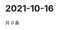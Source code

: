 # 2021-10-16

共 0 条

<!-- BEGIN WEIBO -->
<!-- 最后更新时间 Sat Oct 16 2021 21:17:33 GMT+0800 (China Standard Time) -->

<!-- END WEIBO -->
